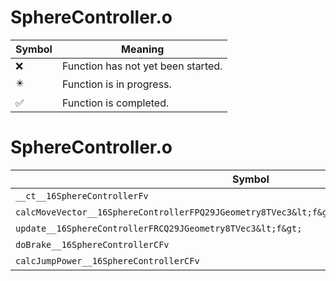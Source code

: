 # SphereController.o
| Symbol | Meaning 
| ------------- | ------------- 
| :x: | Function has not yet been started. 
| :eight_pointed_black_star: | Function is in progress. 
| :white_check_mark: | Function is completed. 


# SphereController.o
| Symbol | Decompiled? |
| ------------- | ------------- |
| `__ct__16SphereControllerFv` | :x: |
| `calcMoveVector__16SphereControllerFPQ29JGeometry8TVec3&lt;f&gt;RCQ29JGeometry8TVec3&lt;f&gt;` | :x: |
| `update__16SphereControllerFRCQ29JGeometry8TVec3&lt;f&gt;` | :x: |
| `doBrake__16SphereControllerCFv` | :x: |
| `calcJumpPower__16SphereControllerCFv` | :x: |
